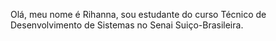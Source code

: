 Olá, meu nome é Rihanna, sou estudante do curso Técnico de Desenvolvimento de Sistemas no Senai Suiço-Brasileira.



<!--
**RihannaGabiih/RihannaGabiih** is a ✨ _special_ ✨ repository because its `README.md` (this file) appears on your GitHub profile.

Here are some ideas to get you started:

- 🔭 I’m currently working on ...
- 🌱 I’m currently learning ...
- 👯 I’m looking to collaborate on ...
- 🤔 I’m looking for help with ...
- 💬 Ask me about ...
- 📫 How to reach me: ...
- 😄 Pronouns: ...
- ⚡ Fun fact: ...
-->
